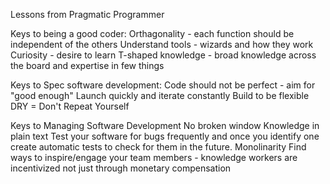 Lessons from Pragmatic Programmer

Keys to being a good coder:
Orthagonality - each function should be independent of the others
Understand tools - wizards and how they work
Curiosity - desire to learn
T-shaped knowledge - broad knowledge across the board and expertise in few things

Keys to Spec software development:
Code should not be perfect - aim for "good enough"
Launch quickly and iterate constantly
Build to be flexible
DRY = Don't Repeat Yourself

Keys to Managing Software Development
No broken window
Knowledge in plain text
Test your software for bugs frequently and once you identify one create automatic tests to check for them in the future. 
Monolinarity
Find ways to inspire/engage your team members - knowledge workers are incentivized not just through monetary compensation
